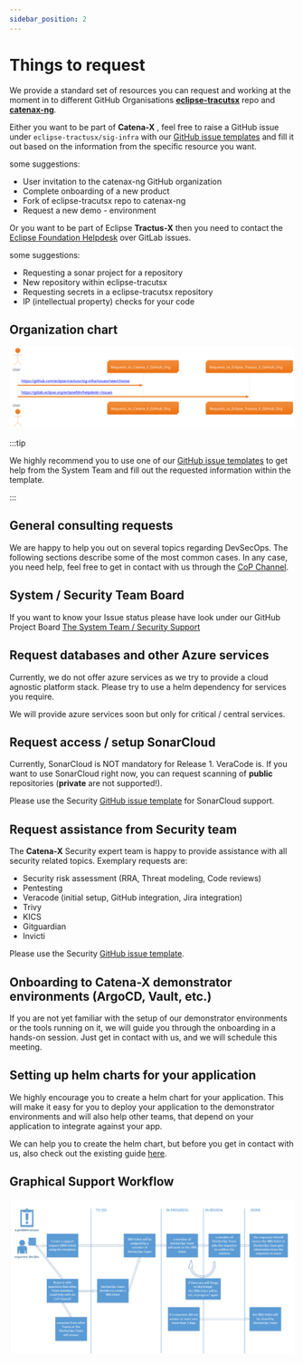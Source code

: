 ```yaml
---
sidebar_position: 2
---
```


# Things to request

We provide a standard set of resources you can request and working at the moment in to different GitHub Organisations [**eclipse-tracutsx**](https://github.com/eclipse-tractusx) repo and [**catenax-ng**](https://github.com/catenax-ng).  

Either you want to be part of **Catena-X** , feel free to raise a GitHub issue under `eclipse-tractusx/sig-infra` with our
[GitHub issue templates](https://github.com/eclipse-tractusx/sig-infra/issues/new/choose) and fill it out based on the information from the specific resource you want.

some suggestions:

- User invitation to the catenax-ng GitHub organization
- Complete onboarding of a new product
- Fork of eclipse-tracutsx repo to catenax-ng
- Request a new demo - environment

Or you want to be part of Eclipse **Tractus-X** then you need to contact the [Eclipse Foundation Helpdesk](https://eclipse-tractusx.github.io/docs/oss/issues/#eclipse-foundation-helpdesk) over GitLab issues.

some suggestions:

- Requesting a sonar project for a repository
- New repository within eclipse-tracutsx
- Requesting secrets in a eclipse-tracutsx repository
- IP (intellectual property) checks for your code

## Organization chart

![organigramm.svg](assets/orga.svg)

:::tip

We highly recommend you to use one of our [GitHub issue templates](https://github.com/eclipse-tractusx/sig-infra/issues/new/choose) to get help from the System Team and fill out the requested information within the template.

:::

## General consulting requests

We are happy to help you out on several topics regarding DevSecOps. The following sections describe some of the most
common cases. In any case, you need help, feel free to get in contact with us through
the [CoP Channel](https://teams.microsoft.com/l/channel/19%3a9a3c4a05a3514d07b973c13e7b468709%40thread.tacv2/CX%2520-%2520CoP%2520DevSecOps?groupId=17b1a2dc-67fb-4a49-a2ed-dd1344321439&tenantId=1ad22c6d-2f08-4f05-a0ba-e17f6ce88380).

## System / Security Team Board

If you want to know your Issue status please have look under our GitHub Project Board
[The System Team / Security Support](https://github.com/orgs/eclipse-tractusx/projects/9/views/1)

## Request databases and other Azure services

Currently, we do not offer azure services as we try to provide a cloud agnostic platform stack. Please try to use a helm
dependency for services you require.

We will provide azure services soon but only for critical / central services.

## Request access / setup SonarCloud

Currently, SonarCloud is NOT mandatory for Release 1. VeraCode is. If you want to use SonarCloud right now, you can
request scanning of **public** repositories (**private** are not supported!).

Please use the Security [GitHub issue template](https://github.com/eclipse-tractusx/sig-infra/issues/new?assignees=the-tatanka&labels=security&template=security-support-request.md&title=)
for SonarCloud support.

## Request assistance from Security team

The **Catena-X** Security expert team is happy to provide assistance with all security related topics. Exemplary requests
are:

- Security risk assessment (RRA, Threat modeling, Code reviews)
- Pentesting
- Veracode (initial setup, GitHub integration, Jira integration)
- Trivy
- KICS
- Gitguardian
- Invicti

Please use the Security [GitHub issue template](https://github.com/eclipse-tractusx/sig-infra/issues/new?assignees=the-tatanka&labels=security&template=security-support-request.md&title=).

## Onboarding to **Catena-X** demonstrator environments (ArgoCD, Vault, etc.)

If you are not yet familiar with the setup of our demonstrator environments or the tools running on it, we will guide
you through the onboarding in a hands-on session. Just get in contact with us, and we will schedule this meeting.

## Setting up helm charts for your application

We highly encourage you to create a helm chart for your application. This will make it easy for you to deploy your
application to the demonstrator environments and will also help other teams, that depend on your application to
integrate against your app.

We can help you to create the helm chart, but before you get in contact with us, also check out the existing
guide [here](guides/Helm/helmchart.md).

## Graphical Support Workflow

![Administration](assets/graphical-support-workflow.png)
